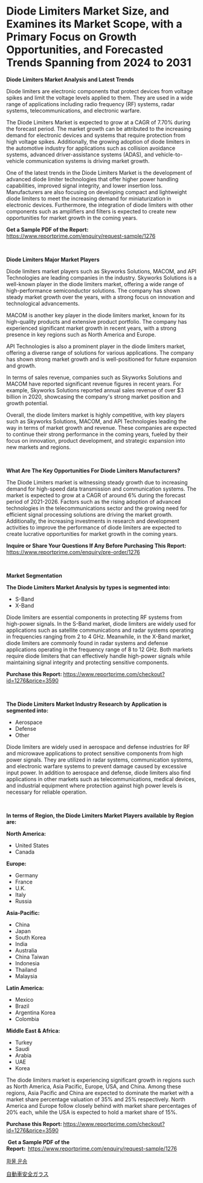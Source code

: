 <p><h1>Diode Limiters Market Size, and Examines its Market Scope, with a Primary Focus on Growth Opportunities, and Forecasted Trends Spanning from 2024 to 2031</h1></p><p><strong>Diode Limiters Market Analysis and Latest Trends</strong></p>
<p><p>Diode limiters are electronic components that protect devices from voltage spikes and limit the voltage levels applied to them. They are used in a wide range of applications including radio frequency (RF) systems, radar systems, telecommunications, and electronic warfare.</p><p>The Diode Limiters Market is expected to grow at a CAGR of 7.70% during the forecast period. The market growth can be attributed to the increasing demand for electronic devices and systems that require protection from high voltage spikes. Additionally, the growing adoption of diode limiters in the automotive industry for applications such as collision avoidance systems, advanced driver-assistance systems (ADAS), and vehicle-to-vehicle communication systems is driving market growth.</p><p>One of the latest trends in the Diode Limiters Market is the development of advanced diode limiter technologies that offer higher power handling capabilities, improved signal integrity, and lower insertion loss. Manufacturers are also focusing on developing compact and lightweight diode limiters to meet the increasing demand for miniaturization in electronic devices. Furthermore, the integration of diode limiters with other components such as amplifiers and filters is expected to create new opportunities for market growth in the coming years.</p></p>
<p><strong>Get a Sample PDF of the Report:&nbsp;</strong> <a href="https://www.reportprime.com/enquiry/request-sample/1276">https://www.reportprime.com/enquiry/request-sample/1276</a></p>
<p>&nbsp;</p>
<p><strong>Diode Limiters Major Market Players</strong></p>
<p><p>Diode limiters market players such as Skyworks Solutions, MACOM, and API Technologies are leading companies in the industry. Skyworks Solutions is a well-known player in the diode limiters market, offering a wide range of high-performance semiconductor solutions. The company has shown steady market growth over the years, with a strong focus on innovation and technological advancements.</p><p>MACOM is another key player in the diode limiters market, known for its high-quality products and extensive product portfolio. The company has experienced significant market growth in recent years, with a strong presence in key regions such as North America and Europe.</p><p>API Technologies is also a prominent player in the diode limiters market, offering a diverse range of solutions for various applications. The company has shown strong market growth and is well-positioned for future expansion and growth.</p><p>In terms of sales revenue, companies such as Skyworks Solutions and MACOM have reported significant revenue figures in recent years. For example, Skyworks Solutions reported annual sales revenue of over $3 billion in 2020, showcasing the company's strong market position and growth potential.</p><p>Overall, the diode limiters market is highly competitive, with key players such as Skyworks Solutions, MACOM, and API Technologies leading the way in terms of market growth and revenue. These companies are expected to continue their strong performance in the coming years, fueled by their focus on innovation, product development, and strategic expansion into new markets and regions.</p></p>
<p>&nbsp;</p>
<p><strong>What Are The Key Opportunities For Diode Limiters Manufacturers?</strong></p>
<p><p>The Diode Limiters market is witnessing steady growth due to increasing demand for high-speed data transmission and communication systems. The market is expected to grow at a CAGR of around 6% during the forecast period of 2021-2026. Factors such as the rising adoption of advanced technologies in the telecommunications sector and the growing need for efficient signal processing solutions are driving the market growth. Additionally, the increasing investments in research and development activities to improve the performance of diode limiters are expected to create lucrative opportunities for market growth in the coming years.</p></p>
<p><strong>Inquire or Share Your Questions If Any Before Purchasing This Report:</strong> <a href="https://www.reportprime.com/enquiry/pre-order/1276">https://www.reportprime.com/enquiry/pre-order/1276</a></p>
<p>&nbsp;</p>
<p><strong>Market Segmentation</strong></p>
<p><strong>The Diode Limiters Market Analysis by types is segmented into:</strong></p>
<p><ul><li>S-Band</li><li>X-Band</li></ul></p>
<p><p>Diode limiters are essential components in protecting RF systems from high-power signals. In the S-Band market, diode limiters are widely used for applications such as satellite communications and radar systems operating in frequencies ranging from 2 to 4 GHz. Meanwhile, in the X-Band market, diode limiters are commonly found in radar systems and defense applications operating in the frequency range of 8 to 12 GHz. Both markets require diode limiters that can effectively handle high-power signals while maintaining signal integrity and protecting sensitive components.</p></p>
<p><strong>Purchase this Report:&nbsp;</strong><a href="https://www.reportprime.com/checkout?id=1276&price=3590">https://www.reportprime.com/checkout?id=1276&price=3590</a></p>
<p>&nbsp;</p>
<p><strong>The Diode Limiters Market Industry Research by Application is segmented into:</strong></p>
<p><ul><li>Aerospace</li><li>Defense</li><li>Other</li></ul></p>
<p><p>Diode limiters are widely used in aerospace and defense industries for RF and microwave applications to protect sensitive components from high power signals. They are utilized in radar systems, communication systems, and electronic warfare systems to prevent damage caused by excessive input power. In addition to aerospace and defense, diode limiters also find applications in other markets such as telecommunications, medical devices, and industrial equipment where protection against high power levels is necessary for reliable operation.</p></p>
<p>&nbsp;</p>
<p><strong>In terms of Region, the Diode Limiters Market Players available by Region are:</strong></p>
<p>
    <p> <strong> North America: </strong>
        <ul>
            <li>United States</li>
            <li>Canada</li>
        </ul>
        </p> 
    <p> <strong> Europe: </strong>
        <ul>
            <li>Germany</li>
            <li>France</li>
            <li>U.K.</li>
            <li>Italy</li>
            <li>Russia</li>
        </ul>
        </p> 
    <p> <strong> Asia-Pacific: </strong>
        <ul>
            <li>China</li>
            <li>Japan</li>
            <li>South Korea</li>
            <li>India</li>
            <li>Australia</li>
            <li>China Taiwan</li>
            <li>Indonesia</li>
            <li>Thailand</li>
            <li>Malaysia</li>
        </ul>
        </p> 
    <p> <strong> Latin America: </strong>
        <ul>
            <li>Mexico</li>
            <li>Brazil</li>
            <li>Argentina Korea</li>
            <li>Colombia</li>
        </ul>
        </p> 
    <p> <strong> Middle East & Africa: </strong>
        <ul>
            <li>Turkey</li>
            <li>Saudi</li>
            <li>Arabia</li>
            <li>UAE</li>
            <li>Korea</li>
        </ul>
    </p>
    </p>
<p><p>The diode limiters market is experiencing significant growth in regions such as North America, Asia Pacific, Europe, USA, and China. Among these regions, Asia Pacific and China are expected to dominate the market with a market share percentage valuation of 35% and 25% respectively. North America and Europe follow closely behind with market share percentages of 20% each, while the USA is expected to hold a market share of 15%.</p></p>
<p><strong>Purchase this Report: </strong><a href="https://www.reportprime.com/checkout?id=1276&price=3590">https://www.reportprime.com/checkout?id=1276&price=3590</a></p>
<p>&nbsp;<strong>Get a Sample PDF of the Report:&nbsp;&nbsp;</strong><a href="https://www.reportprime.com/enquiry/request-sample/1276">https://www.reportprime.com/enquiry/request-sample/1276</a></p>
<p><strong></strong></p>
<p><p><a href="https://github.com/jntpkh496620/Market-Research-Report-List-1/blob/main/78842178375.md">화물 운송</a></p><p><a href="https://github.com/lababdou/Market-Research-Report-List-3/blob/main/17368389221.md">自動車安全ガラス</a></p></p>